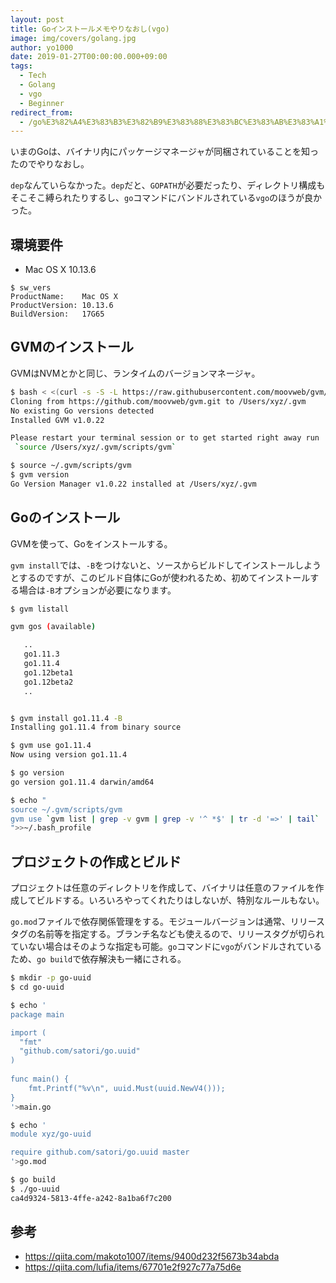 ```yaml
---
layout: post
title: Goインストールメモやりなおし(vgo)
image: img/covers/golang.jpg
author: yo1000
date: 2019-01-27T00:00:00.000+09:00
tags:
  - Tech
  - Golang
  - vgo
  - Beginner
redirect_from:
  - /go%E3%82%A4%E3%83%B3%E3%82%B9%E3%83%88%E3%83%BC%E3%83%AB%E3%83%A1%E3%83%A2%E3%82%84%E3%82%8A%E3%81%AA%E3%81%8A%E3%81%97-vgo
---
```


いまのGoは、バイナリ内にパッケージマネージャが同梱されていることを知ったのでやりなおし。

`dep`なんていらなかった。`dep`だと、`GOPATH`が必要だったり、ディレクトリ構成もそこそこ縛られたりするし、`go`コマンドにバンドルされている`vgo`のほうが良かった。


## 環境要件
- Mac OS X 10.13.6

```
$ sw_vers
ProductName:	Mac OS X
ProductVersion:	10.13.6
BuildVersion:	17G65
```


## GVMのインストール
GVMはNVMとかと同じ、ランタイムのバージョンマネージャ。

```bash
$ bash < <(curl -s -S -L https://raw.githubusercontent.com/moovweb/gvm/master/binscripts/gvm-installer)
Cloning from https://github.com/moovweb/gvm.git to /Users/xyz/.gvm
No existing Go versions detected
Installed GVM v1.0.22

Please restart your terminal session or to get started right away run
 `source /Users/xyz/.gvm/scripts/gvm`

$ source ~/.gvm/scripts/gvm 
$ gvm version
Go Version Manager v1.0.22 installed at /Users/xyz/.gvm
```


## Goのインストール
GVMを使って、Goをインストールする。

`gvm install`では、`-B`をつけないと、ソースからビルドしてインストールしようとするのですが、このビルド自体にGoが使われるため、初めてインストールする場合は`-B`オプションが必要になります。

```bash
$ gvm listall

gvm gos (available)

   ..
   go1.11.3
   go1.11.4
   go1.12beta1
   go1.12beta2
   ..


$ gvm install go1.11.4 -B
Installing go1.11.4 from binary source

$ gvm use go1.11.4
Now using version go1.11.4

$ go version
go version go1.11.4 darwin/amd64

$ echo "             
source ~/.gvm/scripts/gvm
gvm use `gvm list | grep -v gvm | grep -v '^ *$' | tr -d '=>' | tail`
">>~/.bash_profile 
```


## プロジェクトの作成とビルド
プロジェクトは任意のディレクトリを作成して、バイナリは任意のファイルを作成してビルドする。いろいろやってくれたりはしないが、特別なルールもない。

`go.mod`ファイルで依存関係管理をする。モジュールバージョンは通常、リリースタグの名前等を指定する。ブランチ名なども使えるので、リリースタグが切られていない場合はそのような指定も可能。`go`コマンドに`vgo`がバンドルされているため、`go build`で依存解決も一緒にされる。

```bash
$ mkdir -p go-uuid
$ cd go-uuid

$ echo '
package main

import (
  "fmt"
  "github.com/satori/go.uuid"
)
 
func main() {
    fmt.Printf("%v\n", uuid.Must(uuid.NewV4()));
}
'>main.go

$ echo '
module xyz/go-uuid

require github.com/satori/go.uuid master
'>go.mod

$ go build
$ ./go-uuid
ca4d9324-5813-4ffe-a242-8a1ba6f7c200
```


## 参考
- https://qiita.com/makoto1007/items/9400d232f5673b34abda
- https://qiita.com/lufia/items/67701e2f927c77a75d6e
